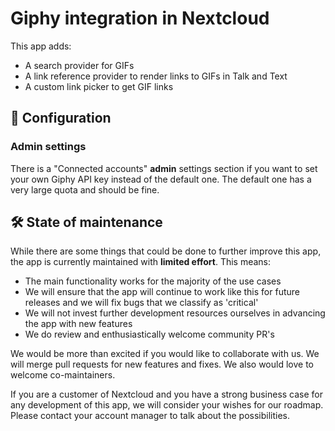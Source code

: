 # Giphy integration in Nextcloud

This app adds:
* A search provider for GIFs
* A link reference provider to render links to GIFs in Talk and Text
* A custom link picker to get GIF links

## 🔧 Configuration

### Admin settings

There is a "Connected accounts" **admin** settings section if you want to set your own Giphy API key instead of the default one.
The default one has a very large quota and should be fine.

## 🛠️ State of maintenance

While there are some things that could be done to further improve this app, the app is currently maintained with **limited effort**. This means:

* The main functionality works for the majority of the use cases
* We will ensure that the app will continue to work like this for future releases and we will fix bugs that we classify as 'critical'
* We will not invest further development resources ourselves in advancing the app with new features
* We do review and enthusiastically welcome community PR's

We would be more than excited if you would like to collaborate with us. We will merge pull requests for new features and fixes. We also would love to welcome co-maintainers.

If you are a customer of Nextcloud and you have a strong business case for any development of this app, we will consider your wishes for our roadmap. Please contact your account manager to talk about the possibilities.

